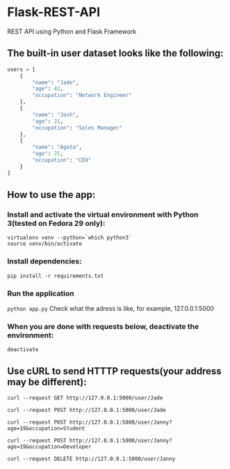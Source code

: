# Flask-REST-API
REST API using Python and Flask Framework

## The built-in user dataset looks like the following:
```python
users = [
    {
        "name": "Jade",
        "age": 42,
        "occupation": "Network Engineer"
    },
    {
        "name": "Josh",
        "age": 21,
        "occupation": "Sales Manager"
    },
    {
        "name": "Agata",
        "age": 25,
        "occupation": "CEO"
    }
]
```


## How to use the app:

### Install and activate the virtual environment with Python 3(tested on Fedora 29 only):
```
virtualenv venv --python=`which python3`
source venv/bin/activate
```

### Install dependencies:
```pip install -r requirements.txt```

### Run the application
```python app.py```
Check what the adress is like, for example, 127.0.0.1:5000

### When you are done with requests below, deactivate the environment:
```deactivate```

## Use cURL to send HTTTP requests(your address may be different):
```curl --request GET http://127.0.0.1:5000/user/Jade```

```curl --request POST http://127.0.0.1:5000/user/Jade```

```curl --request POST http://127.0.0.1:5000/user/Janny?age=19&occupation=Student```

```curl --request POST http://127.0.0.1:5000/user/Janny?age=19&occupation=Developer```

```curl --request DELETE http://127.0.0.1:5000/user/Janny```
